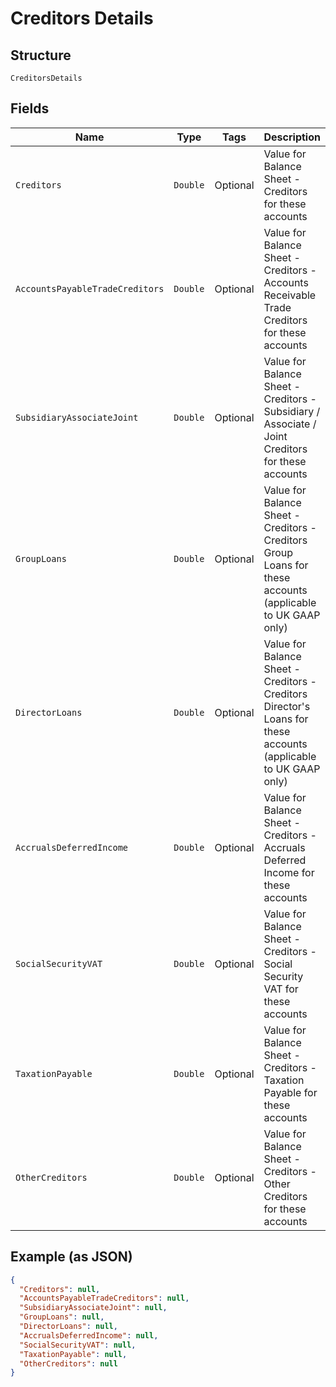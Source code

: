 
# Creditors Details

## Structure

`CreditorsDetails`

## Fields

| Name | Type | Tags | Description | Getter | Setter |
|  --- | --- | --- | --- | --- | --- |
| `Creditors` | `Double` | Optional | Value for Balance Sheet - Creditors for these accounts | Double getCreditors() | setCreditors(Double creditors) |
| `AccountsPayableTradeCreditors` | `Double` | Optional | Value for Balance Sheet - Creditors - Accounts Receivable Trade Creditors for these accounts | Double getAccountsPayableTradeCreditors() | setAccountsPayableTradeCreditors(Double accountsPayableTradeCreditors) |
| `SubsidiaryAssociateJoint` | `Double` | Optional | Value for Balance Sheet - Creditors - Subsidiary / Associate / Joint Creditors for these accounts | Double getSubsidiaryAssociateJoint() | setSubsidiaryAssociateJoint(Double subsidiaryAssociateJoint) |
| `GroupLoans` | `Double` | Optional | Value for Balance Sheet - Creditors - Creditors Group Loans for these accounts (applicable to UK GAAP only) | Double getGroupLoans() | setGroupLoans(Double groupLoans) |
| `DirectorLoans` | `Double` | Optional | Value for Balance Sheet - Creditors - Creditors Director's Loans for these accounts (applicable to UK GAAP only) | Double getDirectorLoans() | setDirectorLoans(Double directorLoans) |
| `AccrualsDeferredIncome` | `Double` | Optional | Value for Balance Sheet - Creditors - Accruals Deferred Income for these accounts | Double getAccrualsDeferredIncome() | setAccrualsDeferredIncome(Double accrualsDeferredIncome) |
| `SocialSecurityVAT` | `Double` | Optional | Value for Balance Sheet - Creditors - Social Security VAT for these accounts | Double getSocialSecurityVAT() | setSocialSecurityVAT(Double socialSecurityVAT) |
| `TaxationPayable` | `Double` | Optional | Value for Balance Sheet - Creditors - Taxation Payable for these accounts | Double getTaxationPayable() | setTaxationPayable(Double taxationPayable) |
| `OtherCreditors` | `Double` | Optional | Value for Balance Sheet - Creditors - Other Creditors for these accounts | Double getOtherCreditors() | setOtherCreditors(Double otherCreditors) |

## Example (as JSON)

```json
{
  "Creditors": null,
  "AccountsPayableTradeCreditors": null,
  "SubsidiaryAssociateJoint": null,
  "GroupLoans": null,
  "DirectorLoans": null,
  "AccrualsDeferredIncome": null,
  "SocialSecurityVAT": null,
  "TaxationPayable": null,
  "OtherCreditors": null
}
```


